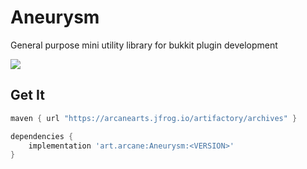# Aneurysm
General purpose mini utility library for bukkit plugin development

![](https://img.shields.io/github/v/release/ArcaneArts/Aneurysm?color=%236f24f0&display_name=tag&label=Aneurysm&sort=semver&style=for-the-badge)

## Get It

```groovy
maven { url "https://arcanearts.jfrog.io/artifactory/archives" }
```

```gradle
dependencies {
    implementation 'art.arcane:Aneurysm:<VERSION>'
}
```

